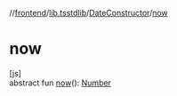 //[frontend](../../../index.md)/[lib.tsstdlib](../index.md)/[DateConstructor](index.md)/[now](now.md)

# now

[js]\
abstract fun [now](now.md)(): [Number](https://kotlinlang.org/api/latest/jvm/stdlib/kotlin/-number/index.html)
